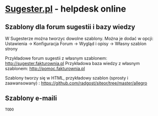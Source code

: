 [Sugester.pl](http://sugester.pl/) - helpdesk online
===========

Szablony dla forum sugestii i bazy wiedzy
---------------

W Sugesterze można tworzyc dowolne szablony. Można je dodać w opcji: Ustawienia -> Konfiguracja Forum -> Wygląd i opisy -> Własny szablon strony

Przykładowe forum sugestii z własnym szablonem: http://sugester.fakturownia.pl
Przykładowa baza wiedzy z własnym szablonem: http://pomoc.fakturownia.pl


Szablony tworzy się w HTML, przykładowy szablon (sprosty i zaawansowany) : https://github.com/radgost/siteor/tree/master/allegro


Szablony e-maili
---------------
`TODO`

